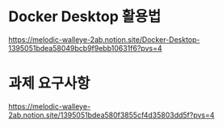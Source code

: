 # Docker Desktop 활용법
https://melodic-walleye-2ab.notion.site/Docker-Desktop-1395051bdea58049bcb9f9ebb10631f6?pvs=4


# 과제 요구사항
https://melodic-walleye-2ab.notion.site/1395051bdea580f3855cf4d35803dd5f?pvs=4
